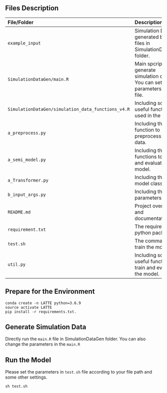 
## Files Description

| File/Folder | Description |
| :--- | :--- |
| `example_input` | Simulation Data generated by the files in SimulationDataGen folder. |
| `SimulationDataGen/main.R` | Main spcript to generate simulation data. You can set parameters in the file.|
| `SimulationDataGen/simulation_data_functions_v4.R` | Including some useful functions used in the main.R.|
| `a_preprocess.py` | Including the function to preprocess the data. |
| `a_semi_model.py` | Including the functions to train and evaluate the model. |
| `a_Transformer.py` | Including the model class. |
| `b_input_args.py` | Including the parameters setting |
| `README.md` | Project overview and documentation. |
| `requirement.txt` | The required python packages. |
| `test.sh` | The command to train the model. |
| `util.py` | Including some useful functions to train and evaluate the model. |


## Prepare for the Environment

```
conda create -n LATTE python=3.6.9
source activate LATTE
pip install -r requirements.txt. 
```

## Generate Simulation Data

Directly run the `main.R` file in SimulationDataGen folder. You can also change the parameters in the `main.R`

## Run the Model

Please set the parameters in `test.sh` file according to your file path and some other settings.
```
sh test.sh
```
